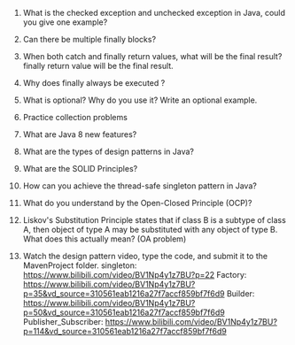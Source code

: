 1. What is the checked exception and unchecked exception in Java, could you give one example?
2. Can there be multiple finally blocks?
   
3. When both catch and finally return values, what will be the final result?
   finally return value will be the final result.
4. Why does finally always be executed ?
   
5. What is optional? Why do you use it? Write an optional example.
6. Practice collection problems
7. What are Java 8 new features?
8. What are the types of design patterns in Java?
9. What are the SOLID Principles?
10. How can you achieve the thread-safe singleton pattern in Java?
11. What do you understand by the Open-Closed Principle (OCP)?
12. Liskov's Substitution Principle states that if class B is a subtype of class A, then object of type A may be substituted with any object of type B. What does this actually mean? (OA problem)
13. Watch the design pattern video, type the code, and submit it to the MavenProject folder.
        singleton: https://www.bilibili.com/video/BV1Np4y1z7BU?p=22
        Factory: https://www.bilibili.com/video/BV1Np4y1z7BU?p=35&vd_source=310561eab1216a27f7accf859bf7f6d9
        Builder: https://www.bilibili.com/video/BV1Np4y1z7BU?p=50&vd_source=310561eab1216a27f7accf859bf7f6d9
        Publisher_Subscriber: https://www.bilibili.com/video/BV1Np4y1z7BU?p=114&vd_source=310561eab1216a27f7accf859bf7f6d9